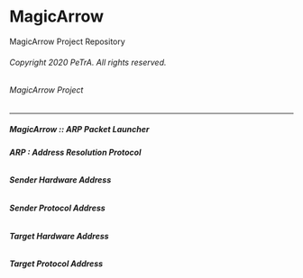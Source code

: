 # MagicArrow
MagicArrow Project Repository

###### Copyright 2020 PeTrA. All rights reserved.<p>
###### MagicArrow Project<p>
------
##### **MagicArrow :: ARP Packet Launcher**
###### **ARP : Address Resolution Protocol**
###### **Sender Hardware Address**
###### **Sender Protocol Address**
###### **Target Hardware Address**
###### **Target Protocol Address**
